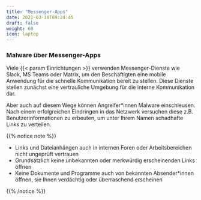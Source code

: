 ```yaml
---
title: "Messenger-Apps"
date: 2021-03-10T09:24:45
draft: false
weight: 60
icon: laptop
---
```

### Malware über Messenger-Apps

Viele {{< param Einrichtungen >}} verwenden Messenger-Dienste wie Slack, MS Teams oder Matrix, um den Beschäftigten eine mobile Anwendung für die schnelle Kommunikation bereit zu stellen. Diese Dienste stellen zunächst eine vertrauliche Umgebung für die interne Kommunikation dar.

Aber auch auf diesem Wege können Angreifer*innen Malware einschleusen. Nach einem erfolgreichen Eindringen in das Netzwerk versuchen diese z.B. Benutzerinformationen zu erbeuten, um unter Ihrem Namen schadhafte Links zu verteilen.

{{% notice note %}}

- Links und Dateianhängen auch in internen Foren oder Arbeitsbereichen nicht ungeprüft vertrauen
- Grundsätzlich keine unbekannten oder merkwürdig erscheinenden Links öffnen
- Keine Dokumente und Programme auch von bekannten Absender*innen öffnen, sie Ihnen verdächtig oder überraschend erscheinen

{{% /notice %}}
